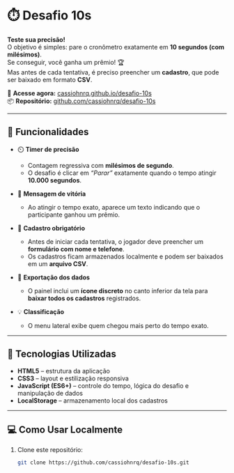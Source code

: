 # ⏱️ Desafio 10s

**Teste sua precisão!**  
O objetivo é simples: pare o cronômetro exatamente em **10 segundos (com milésimos)**.  
Se conseguir, você ganha um prêmio! 🏆  
Mas antes de cada tentativa, é preciso preencher um **cadastro**, que pode ser baixado em formato **CSV**.

🔗 **Acesse agora:** [cassiohnrq.github.io/desafio-10s](https://cassiohnrq.github.io/desafio-10s)  
📦 **Repositório:** [github.com/cassiohnrq/desafio-10s](https://github.com/cassiohnrq/desafio-10s)

---

## 🚀 Funcionalidades

- ⏲️ **Timer de precisão**
  - Contagem regressiva com **milésimos de segundo**.
  - O desafio é clicar em *“Parar”* exatamente quando o tempo atingir **10.000 segundos**.

- 🎁 **Mensagem de vitória**
  - Ao atingir o tempo exato, aparece um texto indicando que o participante ganhou um prêmio.

- 🧾 **Cadastro obrigatório**
  - Antes de iniciar cada tentativa, o jogador deve preencher um **formulário com nome e telefone**.
  - Os cadastros ficam armazenados localmente e podem ser baixados em um **arquivo CSV**.

- 💾 **Exportação dos dados**
  - O painel inclui um **ícone discreto** no canto inferior da tela para **baixar todos os cadastros** registrados.

- 💡 **Classificação**
  - O menu lateral exibe quem chegou mais perto do tempo exato.

---

## 🧰 Tecnologias Utilizadas

- **HTML5** – estrutura da aplicação  
- **CSS3** – layout e estilização responsiva  
- **JavaScript (ES6+)** – controle do tempo, lógica do desafio e manipulação de dados  
- **LocalStorage** – armazenamento local dos cadastros  

---

## 💻 Como Usar Localmente

1. Clone este repositório:
   ```bash
   git clone https://github.com/cassiohnrq/desafio-10s.git
